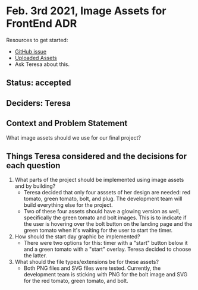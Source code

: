 # Feb. 3rd 2021, Image Assets for FrontEnd ADR

Resources to get started:

- [GitHub issue](https://github.com/DonaldWolfson/cse110-w21-group29/issues/20)
- [Uploaded Assets](https://github.com/DonaldWolfson/cse110-w21-group29/tree/main/source/img)
- Ask Teresa about this.

## Status: accepted

## Deciders: Teresa

## Context and Problem Statement

What image assets should we use for our final project?

## Things Teresa considered and the decisions for each question
1. What parts of the project should be implemented using image assets and by building?
    - Teresa decided that only four asssets of her design are needed: red tomato, green tomato, bolt, and plug. The development team will build everything else for the project.
    - Two of these four assets should have a glowing version as well, specifically the green tomato and bolt images. This is to indicate if the user is hovering over the bolt button on the landing page and the green tomato when it's waiting for the user to start the timer.
2. How should the start day graphic be implemented?
    - There were two options for this: timer with a "start" button below it and a green tomato with a "start" overlay. Teresa decided to choose the latter.
3. What should the file types/extensions be for these assets?
    - Both PNG files and SVG files were tested. Currently, the development team is sticking with PNG for the bolt image and SVG for the red tomato, green tomato, and bolt.
